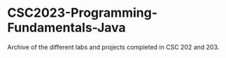 # CSC2023-Programming-Fundamentals-Java
Archive of the different labs and projects completed in CSC 202 and 203.
